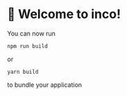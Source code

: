 # 🚀 Welcome to inco!

You can now run

```
npm run build
```

or

```
yarn build
```

to bundle your application
